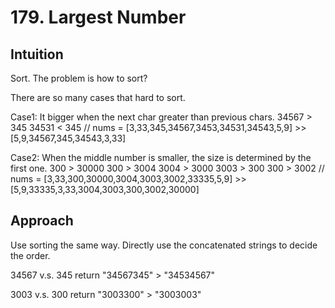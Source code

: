 # 179. Largest Number

## Intuition
Sort.
The problem is how to sort?

There are so many cases that hard to sort.

Case1: It bigger when the next char greater than previous chars.
34567 > 345
34531 < 345
// nums = [3,33,345,34567,3453,34531,34543,5,9] >> [5,9,34567,345,34543,3,33]

Case2: When the middle number is smaller, the size is determined by the first one. 
300 > 30000
300 > 3004
3004 > 3000
3003 > 300
300 > 3002
// nums = [3,33,300,30000,3004,3003,3002,33335,5,9] >> [5,9,33335,3,33,3004,3003,300,3002,30000]

## Approach
Use sorting the same way.
Directly use the concatenated strings to decide the order.

34567 v.s. 345
return "34567345" > "34534567"

3003 v.s. 300
return "3003300" > "3003003"